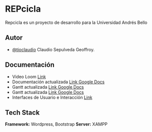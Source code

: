 
# REPcicla

Repcicla es un proyecto de desarrollo para la Universidad Andrés Bello

## Autor

- [@tioclaudio](https://github.com/grafick/) Claudio Sepulveda Geoffroy.


## Documentación

- Video Loom [Link]([https://docs.google.com/document/d/1MB2AcWvwpzASKKBo_ge7Bqlwn3xBwM_G/edit?usp=sharing&ouid=100832308710693042575&rtpof=true&sd=true](https://www.loom.com/share/4085b215ee414bd9be98191320e39b7a))
- Documentación actualizada [Link Google Docs](https://docs.google.com/document/d/1MB2AcWvwpzASKKBo_ge7Bqlwn3xBwM_G/edit?usp=sharing&ouid=100832308710693042575&rtpof=true&sd=true)
- Gantt actualizada [Link Google Docs](https://docs.google.com/spreadsheets/d/12M_ZqVNWMFjaM8yNU0VlFGmUZwJEIhLPHYwtHlG9BLo/edit?usp=sharing)
- Gantt actualizada [Link Google Docs](https://docs.google.com/spreadsheets/d/12M_ZqVNWMFjaM8yNU0VlFGmUZwJEIhLPHYwtHlG9BLo/edit?usp=sharing)
- Interfaces de Usuario e Interacción [Link](https://xd.adobe.com/view/e02f8761-3398-4110-9623-375fa86a438b-b57c/)


## Tech Stack

**Framework:** Wordpress, Bootstrap
**Server:** XAMPP
